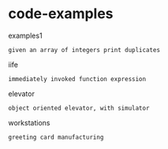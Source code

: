 # code-examples


examples1

    given an array of integers print duplicates


iife

    immediately invoked function expression


elevator

    object oriented elevator, with simulator


workstations

    greeting card manufacturing